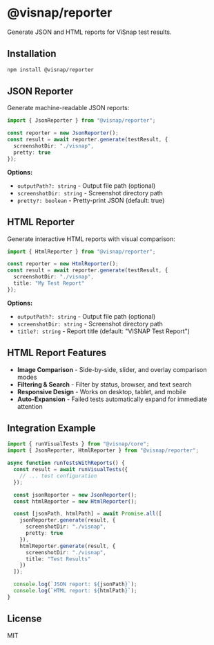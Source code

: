 # @visnap/reporter

Generate JSON and HTML reports for ViSnap test results.

## Installation

```bash
npm install @visnap/reporter
```

## JSON Reporter

Generate machine-readable JSON reports:

```typescript
import { JsonReporter } from "@visnap/reporter";

const reporter = new JsonReporter();
const result = await reporter.generate(testResult, {
  screenshotDir: "./visnap",
  pretty: true
});
```

**Options:**
- `outputPath?: string` - Output file path (optional)
- `screenshotDir: string` - Screenshot directory path
- `pretty?: boolean` - Pretty-print JSON (default: true)

## HTML Reporter

Generate interactive HTML reports with visual comparison:

```typescript
import { HtmlReporter } from "@visnap/reporter";

const reporter = new HtmlReporter();
const result = await reporter.generate(testResult, {
  screenshotDir: "./visnap",
  title: "My Test Report"
});
```

**Options:**
- `outputPath?: string` - Output file path (optional)
- `screenshotDir: string` - Screenshot directory path
- `title?: string` - Report title (default: "VISNAP Test Report")

## HTML Report Features

- **Image Comparison** - Side-by-side, slider, and overlay comparison modes
- **Filtering & Search** - Filter by status, browser, and text search
- **Responsive Design** - Works on desktop, tablet, and mobile
- **Auto-Expansion** - Failed tests automatically expand for immediate attention

## Integration Example

```typescript
import { runVisualTests } from "@visnap/core";
import { JsonReporter, HtmlReporter } from "@visnap/reporter";

async function runTestsWithReports() {
  const result = await runVisualTests({
    // ... test configuration
  });

  const jsonReporter = new JsonReporter();
  const htmlReporter = new HtmlReporter();

  const [jsonPath, htmlPath] = await Promise.all([
    jsonReporter.generate(result, {
      screenshotDir: "./visnap",
      pretty: true
    }),
    htmlReporter.generate(result, {
      screenshotDir: "./visnap",
      title: "Test Results"
    })
  ]);

  console.log(`JSON report: ${jsonPath}`);
  console.log(`HTML report: ${htmlPath}`);
}
```

## License

MIT